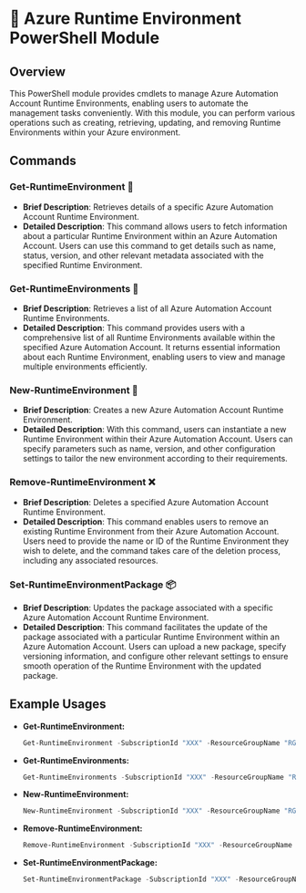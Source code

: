 # 🚀 Azure Runtime Environment PowerShell Module

## Overview
This PowerShell module provides cmdlets to manage Azure Automation Account Runtime Environments, enabling users to automate the management tasks conveniently. With this module, you can perform various operations such as creating, retrieving, updating, and removing Runtime Environments within your Azure environment.

## Commands

### Get-RuntimeEnvironment :mag_right:
- **Brief Description**: Retrieves details of a specific Azure Automation Account Runtime Environment.
- **Detailed Description**: This command allows users to fetch information about a particular Runtime Environment within an Azure Automation Account. Users can use this command to get details such as name, status, version, and other relevant metadata associated with the specified Runtime Environment.

### Get-RuntimeEnvironments :file_folder: 
- **Brief Description**: Retrieves a list of all Azure Automation Account Runtime Environments.
- **Detailed Description**: This command provides users with a comprehensive list of all Runtime Environments available within the specified Azure Automation Account. It returns essential information about each Runtime Environment, enabling users to view and manage multiple environments efficiently.

### New-RuntimeEnvironment :rocket:
- **Brief Description**: Creates a new Azure Automation Account Runtime Environment.
- **Detailed Description**: With this command, users can instantiate a new Runtime Environment within their Azure Automation Account. Users can specify parameters such as name, version, and other configuration settings to tailor the new environment according to their requirements.

### Remove-RuntimeEnvironment :x:
- **Brief Description**: Deletes a specified Azure Automation Account Runtime Environment.
- **Detailed Description**: This command enables users to remove an existing Runtime Environment from their Azure Automation Account. Users need to provide the name or ID of the Runtime Environment they wish to delete, and the command takes care of the deletion process, including any associated resources.

### Set-RuntimeEnvironmentPackage 📦
- **Brief Description**: Updates the package associated with a specific Azure Automation Account Runtime Environment.
- **Detailed Description**: This command facilitates the update of the package associated with a particular Runtime Environment within an Azure Automation Account. Users can upload a new package, specify versioning information, and configure other relevant settings to ensure smooth operation of the Runtime Environment with the updated package.

## Example Usages
- **Get-RuntimeEnvironment:**
  ```powershell
  Get-RuntimeEnvironment -SubscriptionId "XXX" -ResourceGroupName "RG-Test" -AutomationAccountName "AA-Test" -RuntimeEnvironmentName "Custom-PS"
  ```
- **Get-RuntimeEnvironments:**
  ```powershell
  Get-RuntimeEnvironments -SubscriptionId "XXX" -ResourceGroupName "RG-Test" -AutomationAccountName "AA-Test"
  ```
- **New-RuntimeEnvironment:**
  ```powershell
  New-RuntimeEnvironment -SubscriptionId "XXX" -ResourceGroupName "RG-Test" -AutomationAccountName "AA-Test" -RuntimeEnvironmentName "Custom-PS" -Location "westeurope" -Language Powershell -Version 7.2
  ```
- **Remove-RuntimeEnvironment:**
  ```powershell
  Remove-RuntimeEnvironment -SubscriptionId "XXX" -ResourceGroupName "RG-Test" -AutomationAccountName "AA-Test" -RuntimeEnvironmentName "Custom-PS"
  ```
- **Set-RuntimeEnvironmentPackage:**
  ```powershell
  Set-RuntimeEnvironmentPackage -SubscriptionId "XXX" -ResourceGroupName "RG-Test" -AutomationAccountName "AA-Test" -RuntimeEnvironmentName "Custom-PS" -PackageName "CustomPSModule" -ContentLink "XXX"
  ```
